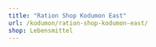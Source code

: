 ```yaml
---
title: "Ration Shop Kodumon East"
url: /kodumon/ration-shop-kodumon-east/
shop: Lebensmittel
---
```

